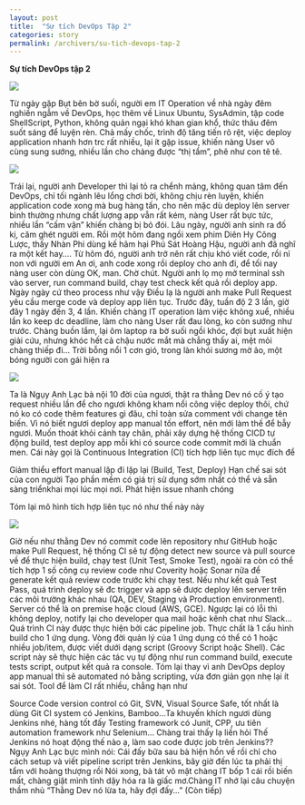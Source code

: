 ```yaml
---
layout: post
title:  "Sự tích DevOps Tập 2"
categories: story
permalink: /archivers/su-tich-devops-tap-2
---
```


**Sự tích DevOps tập 2**

![](https://user-images.githubusercontent.com/10813839/53164391-ac4be400-3602-11e9-8b82-319c22210fc9.png)

Từ ngày gặp Bụt bên bờ suối, người em IT Operation về nhà ngày đêm nghiền ngẫm về DevOps, học thêm về Linux Ubuntu, SysAdmin, tập code ShellScript, Python, không quản ngại khó khan gian khổ, thức thâu đêm suốt sáng để luyện rèn. Chả mấy chốc, trình độ tăng tiến rõ rệt, việc deploy application nhanh hơn trc rất nhiều, lại ít gặp issue, khiến nàng User vô cùng sung sướng, nhiều lần cho chàng được “thị tẩm”, phê như con tê tê.

![](https://user-images.githubusercontent.com/10813839/53164508-e9b07180-3602-11e9-9a2d-ff5786d66e79.png)

Trái lại, người anh Developer thì lại tỏ ra chểnh mảng, không quan tâm đến DevOps, chỉ tối ngành lêu lổng chơi bời, không chịu rèn luyện, khiến application code xong mà bug hàng tấn, cho nên mặc dù deploy lên server bình thường nhưng chất lượng app vẫn rất kém, nàng User rất bực tức, nhiều lần “cấm vận” khiến chàng bị bỏ đói.
Lâu ngày, người anh sinh ra đố kị, căm ghét người em. Rồi một hôm đang ngồi xem phim Diên Hy Công Lược, thấy Nhàn Phi dùng kế hãm hại Phú Sát Hoàng Hậu, người anh đã nghĩ ra một kết hay….
Từ hôm đó, người anh trở nên rất chịu khó viết code, rồi nỉ non với người em
An ơi, anh code xong rồi deploy cho anh đi, để tối nay nàng user còn dùng
OK, man. Chờ chút.
Người anh lọ mọ mở terminal ssh vào server, run command build, chạy test check kết quả rồi deploy app. Ngày ngày cứ theo process như vậy
Điều lạ là người anh make Pull Request yêu cầu merge code và deploy app liên tục. Trước đây, tuần độ 2 3 lần, giờ đây 1 ngày đến 3, 4 lần. Khiến chàng IT operation làm việc không xuể, nhiều lần ko keep dc deadline, làm cho nàng User rất đau lòng, ko còn sướng như trước. 
Chàng buồn lắm, lại ôm laptop ra bờ suối ngồi khóc, đợi bụt xuất hiện giải cứu, nhưng khóc hết cả chậu nước mắt mà chẳng thấy ai, mệt mỏi chàng thiếp đi…
Trời bỗng nổi 1 cơn gió, trong làn khói sương mờ ảo, một bóng người con gái hiện ra

![](https://user-images.githubusercontent.com/10813839/53164582-1ebcc400-3603-11e9-9180-188ca7acb88c.png)

Ta là Ngụy Anh Lạc bà nội 10 đời của ngươi, thật ra thằng Dev nó cố ý tạo request nhiều lần để cho ngươi không kham nổi công việc deploy thôi, chứ nó ko có code thêm features gì đâu, chỉ toàn sửa comment với change tên biến. Vì nó biết ngươi deploy app manual tốn effort, nên mới làm thế để bẫy ngươi. Muốn thoát khỏi cảnh tay chân, phải xây dựng hệ thống CICD tự động build, test deploy app mỗi khi có source code commit mới là chuẩn men. Cái này gọi là Continuous Integration (CI) tích hợp liên tục mục đích để

Giảm thiểu effort manual lặp đi lặp lại (Build, Test, Deploy)
Hạn chế sai sót của con người
Tạo phần mềm có giá trị sử dụng sớm nhất có thể và sẵn sàng triểnkhai mọi lúc mọi nơi.
Phát hiện issue nhanh chóng

Tóm lại mô hình tích hợp liên tục nó như thế này này

![](https://user-images.githubusercontent.com/10813839/53164617-309e6700-3603-11e9-9091-3bbfd541c5ac.png)

Giờ nếu như thằng Dev nó commit code lên repository như GitHub hoặc make Pull Request, hệ thống CI sẽ tự động detect new source và pull source về để thực hiện build, chạy test (Unit Test, Smoke Test), ngoài ra còn có thể tích hợp 1 số công cụ review code như Coverity hoặc Sonar nữa để generate kết quả review code trước khi chạy test. Nếu như kết quả Test Pass, quá trình deploy sẽ đc trigger và app sẽ được deploy lên server trên các môi trường khác nhau (QA, DEV, Staging và Production environment). Server có thể là on premise hoặc cloud (AWS, GCE). Ngược lại có lỗi thì không deploy, notify lại cho developer qua mail hoặc kênh chat như Slack…
Quá trình CI này được thực hiện bởi các pipeline job. Thực chất là 1 cấu hình build cho 1 ứng dụng. Vòng đời quản lý của 1 ứng dụng có thể có 1 hoặc nhiều job/item, được viết dưới dạng script (Groovy Script hoặc Shell). Các script này sẽ thực hiện các tác vụ tự động như run command build, execute tests script, output kết quả ra console.
Tóm lại thay vì anh DevOps deploy app manual thì sẽ automated nó bằng scripting, vừa đơn giản gọn nhẹ lại ít sai sót.
Tool để làm CI rất nhiều, chẳng hạn như

Source Code version control có Git, SVN, Visual Source Safe, tốt nhất là dùng Git
CI system có Jenkins, Bamboo...Ta khuyến khích ngươi dùng Jenkins nhé, hàng tốt đấy
Testing framework có Junit, CPP, ưu tiên automation framework như Selenium…
Chàng trai thấy lạ liền hỏi 
Thế Jenkins nó hoạt động thế nào ạ, làm sao code được job trên Jenkins??
Ngụy Anh Lạc bực mình nói:
Cái đấy bữa sau bà hiện hồn về rồi chỉ cho cách setup và viết pipeline script trên Jenkins, bây giờ đến lúc ta phải thị tẩm với hoàng thượng rồi
Nói xong, bà tát vô mặt chàng IT bốp 1 cái rồi biến mất, chàng giật mình tỉnh dậy hóa ra là giấc mơ.Chàng IT nhớ lại câu chuyện thầm nhủ
“Thằng Dev nó lừa ta, hãy đợi đấy…”
(Còn tiếp)